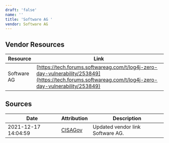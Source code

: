 ```yaml
---
draft: 'false'
name: ''
title: 'Software AG '
vendor: Software AG
---
```


## Vendor Resources
| Resource | Link |
| --- | --- |
| Software AG | [https://tech.forums.softwareag.com/t/log4j-zero-day-vulnerability/253849](https://tech.forums.softwareag.com/t/log4j-zero-day-vulnerability/253849) |



## Sources
| Date | Attribution | Description |
| --- | --- | --- |
| 2021-12-17 14:04:59 | [CISAGov](https://raw.githubusercontent.com/cisagov/log4j-affected-db/develop/README.md) | Updated vendor link Software AG.  |
